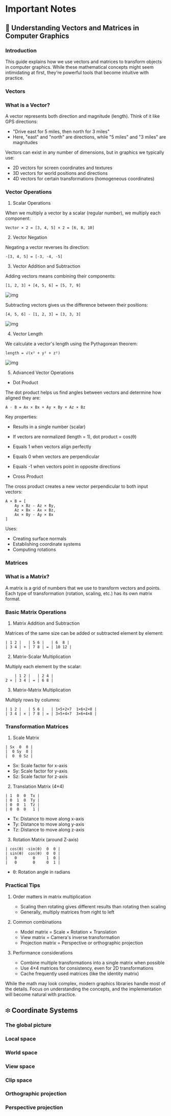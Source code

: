 # Important Notes

## 🧊 Understanding Vectors and Matrices in Computer Graphics

### Introduction

This guide explains how we use vectors and matrices to transform objects in computer graphics. While these mathematical concepts might seem intimidating at first, they're powerful tools that become intuitive with practice.

### Vectors

### What is a Vector?

A vector represents both direction and magnitude (length). Think of it like GPS directions:

- "Drive east for 5 miles, then north for 3 miles"
- Here, "east" and "north" are directions, while "5 miles" and "3 miles" are magnitudes

Vectors can exist in any number of dimensions, but in graphics we typically use:

- 2D vectors for screen coordinates and textures
- 3D vectors for world positions and directions
- 4D vectors for certain transformations (homogeneous coordinates)

### Vector Operations

1. Scalar Operations

When we multiply a vector by a scalar (regular number), we multiply each component:

```
Vector × 2 = [3, 4, 5] × 2 = [6, 8, 10]
```

2. Vector Negation

Negating a vector reverses its direction:

```
-[3, 4, 5] = [-3, -4, -5]
```

3. Vector Addition and Subtraction

Adding vectors means combining their components:

```
[1, 2, 3] + [4, 5, 6] = [5, 7, 9]
```

![img](./assets/vectors_addition.png)

Subtracting vectors gives us the difference between their positions:

```
[4, 5, 6] - [1, 2, 3] = [3, 3, 3]
```

![img](./assets/vectors_subtraction.png)

4. Vector Length

We calculate a vector's length using the Pythagorean theorem:

```
length = √(x² + y² + z²)
```

![img](./assets/vectors_len.png)

5. Advanced Vector Operations

- Dot Product

The dot product helps us find angles between vectors and determine how aligned they are:

```
A · B = Ax × Bx + Ay × By + Az × Bz
```

Key properties:

- Results in a single number (scalar)
- If vectors are normalized (length = 1), dot product = cos(θ)
- Equals 1 when vectors align perfectly
- Equals 0 when vectors are perpendicular
- Equals -1 when vectors point in opposite directions

- Cross Product

The cross product creates a new vector perpendicular to both input vectors:

```
A × B = [
    Ay × Bz - Az × By,
    Az × Bx - Ax × Bz,
    Ax × By - Ay × Bx
]
```

Uses:

- Creating surface normals
- Establishing coordinate systems
- Computing rotations

### Matrices

### What is a Matrix?

A matrix is a grid of numbers that we use to transform vectors and points. Each type of transformation (rotation, scaling, etc.) has its own matrix format.

### Basic Matrix Operations

1. Matrix Addition and Subtraction

Matrices of the same size can be added or subtracted element by element:

```
| 1 2 |   | 5 6 |   | 6  8 |
| 3 4 | + | 7 8 | = | 10 12 |
```

2. Matrix-Scalar Multiplication

Multiply each element by the scalar:

```
    | 1 2 |   | 2 4 |
2 × | 3 4 | = | 6 8 |
```

3. Matrix-Matrix Multiplication

Multiply rows by columns:

```
| 1 2 |   | 5 6 |   | 1×5+2×7  1×6+2×8 |
| 3 4 | × | 7 8 | = | 3×5+4×7  3×6+4×8 |
```

### Transformation Matrices

1. Scale Matrix

```
| Sx  0  0 |
|  0 Sy  0 |
|  0  0 Sz |
```

- Sx: Scale factor for x-axis
- Sy: Scale factor for y-axis
- Sz: Scale factor for z-axis

2. Translation Matrix (4×4)

```
| 1  0  0  Tx |
| 0  1  0  Ty |
| 0  0  1  Tz |
| 0  0  0   1 |
```

- Tx: Distance to move along x-axis
- Ty: Distance to move along y-axis
- Tz: Distance to move along z-axis

3. Rotation Matrix (around Z-axis)

```
| cos(θ) -sin(θ)  0  0 |
| sin(θ)  cos(θ)  0  0 |
|   0       0     1  0 |
|   0       0     0  1 |
```

- θ: Rotation angle in radians

### Practical Tips

1. Order matters in matrix multiplication

   - Scaling then rotating gives different results than rotating then scaling
   - Generally, multiply matrices from right to left

2. Common combinations

   - Model matrix = Scale × Rotation × Translation
   - View matrix = Camera's inverse transformation
   - Projection matrix = Perspective or orthographic projection

3. Performance considerations
   - Combine multiple transformations into a single matrix when possible
   - Use 4×4 matrices for consistency, even for 2D transformations
   - Cache frequently used matrices (like the identity matrix)

While the math may look complex, modern graphics libraries handle most of the details. Focus on understanding the concepts, and the implementation will become natural with practice.

## ፨ Coordinate Systems

### The global picture

### Local space

### World space

### View space

### Clip space

### Orthographic projection

### Perspective projection
